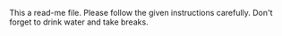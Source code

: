 This a read-me file. Please follow the given instructions carefully. Don't forget to drink water and take breaks.
